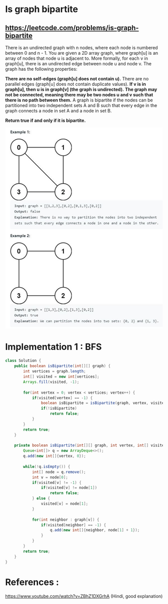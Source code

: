 # Is graph bipartite
## https://leetcode.com/problems/is-graph-bipartite

There is an undirected graph with n nodes, where each node is numbered between 0 and n - 1. You are given a 2D array graph, where graph[u] is an array of nodes that node u is adjacent to. More formally, for each v in graph[u], there is an undirected edge between node u and node v. The graph has the following properties:

**There are no self-edges (graph[u] does not contain u).**
There are no parallel edges (graph[u] does not contain duplicate values).
**If v is in graph[u], then u is in graph[v] (the graph is undirected).**
**The graph may not be connected, meaning there may be two nodes u and v such that there is no path between them.**
A graph is bipartite if the nodes can be partitioned into two independent sets A and B such that every edge in the graph connects a node in set A and a node in set B.

**Return true if and only if it is bipartite.**

![Is Graph Bipartite](example.JPG?raw=true)


# Implementation 1 : BFS
```java
class Solution {
    public boolean isBipartite(int[][] graph) {
        int vertices = graph.length;
        int[] visited = new int[vertices];
        Arrays.fill(visited, -1);
        
        for(int vertex = 0; vertex < vertices; vertex++) {
            if(visited[vertex] == -1) {
                boolean isBipartite = isBipartite(graph, vertex, visited);
                if(!isBipartite)
                    return false;
            }
        }
        return true;
    }
    
    private boolean isBipartite(int[][] graph, int vertex, int[] visited) {
        Queue<int[]> q = new ArrayDeque<>();
        q.add(new int[]{vertex, 0});
        
        while(!q.isEmpty()) {
            int[] node = q.remove();
            int v = node[0];
            if(visited[v] != -1) {
                if(visited[v] != node[1])
                    return false;
            } else {
                visited[v] = node[1];
            }
            
            for(int neighbor : graph[v]) {
                if(visited[neighbor] == -1) {
                    q.add(new int[]{neighbor, node[1] + 1});
                }
            }
        }
        return true;
    }
}
```

# References :
https://www.youtube.com/watch?v=ZBhZ1DXGrhA (Hindi, good explanation)

